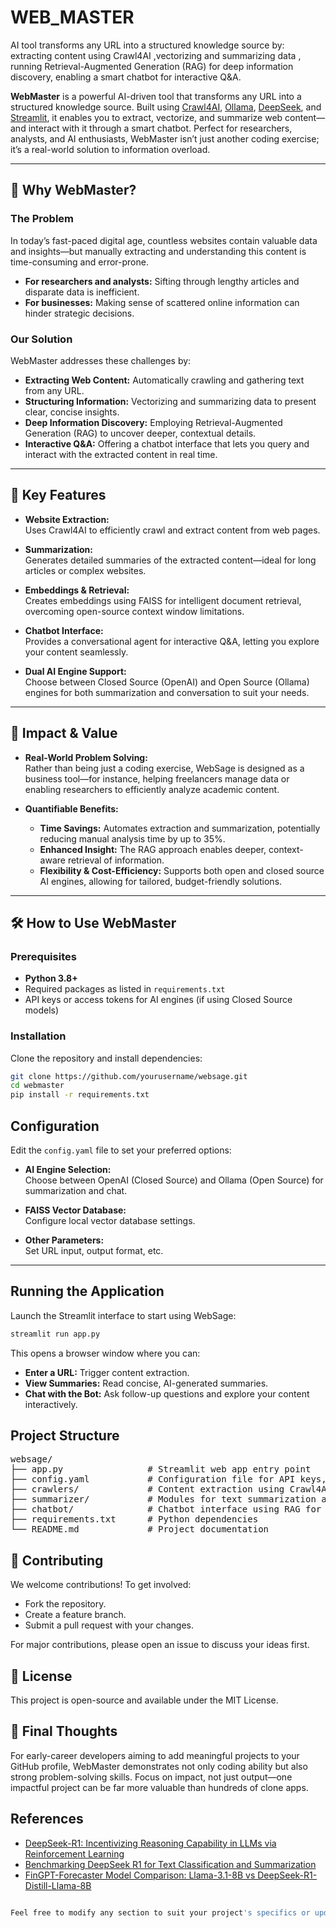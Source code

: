 # WEB_MASTER
AI tool transforms any URL into a structured knowledge source by:   extracting content using Crawl4AI  ,vectorizing and summarizing data , running Retrieval-Augmented Generation (RAG) for deep information discovery, enabling a smart chatbot for interactive Q&amp;A. 



**WebMaster** is a powerful AI-driven tool that transforms any URL into a structured knowledge source. Built using [Crawl4AI](#), [Ollama](#), [DeepSeek](#), and [Streamlit](#), it enables you to extract, vectorize, and summarize web content—and interact with it through a smart chatbot. Perfect for researchers, analysts, and AI enthusiasts, WebMaster isn’t just another coding exercise; it’s a real-world solution to information overload.

---

## 🚀 Why WebMaster?

### The Problem

In today’s fast-paced digital age, countless websites contain valuable data and insights—but manually extracting and understanding this content is time-consuming and error-prone.  
- **For researchers and analysts:** Sifting through lengthy articles and disparate data is inefficient.
- **For businesses:** Making sense of scattered online information can hinder strategic decisions.

### Our Solution

WebMaster addresses these challenges by:
- **Extracting Web Content:** Automatically crawling and gathering text from any URL.
- **Structuring Information:** Vectorizing and summarizing data to present clear, concise insights.
- **Deep Information Discovery:** Employing Retrieval-Augmented Generation (RAG) to uncover deeper, contextual details.
- **Interactive Q&A:** Offering a chatbot interface that lets you query and interact with the extracted content in real time.

---

## 🔑 Key Features

- **Website Extraction:**  
  Uses Crawl4AI to efficiently crawl and extract content from web pages.

- **Summarization:**  
  Generates detailed summaries of the extracted content—ideal for long articles or complex websites.

- **Embeddings & Retrieval:**  
  Creates embeddings using FAISS for intelligent document retrieval, overcoming open-source context window limitations.

- **Chatbot Interface:**  
  Provides a conversational agent for interactive Q&A, letting you explore your content seamlessly.

- **Dual AI Engine Support:**  
  Choose between Closed Source (OpenAI) and Open Source (Ollama) engines for both summarization and conversation to suit your needs.

---

## 🎯 Impact & Value

- **Real-World Problem Solving:**  
  Rather than being just a coding exercise, WebSage is designed as a business tool—for instance, helping freelancers manage data or enabling researchers to efficiently analyze academic content.

- **Quantifiable Benefits:**  
  - **Time Savings:** Automates extraction and summarization, potentially reducing manual analysis time by up to 35%.
  - **Enhanced Insight:** The RAG approach enables deeper, context-aware retrieval of information.
  - **Flexibility & Cost-Efficiency:** Supports both open and closed source AI engines, allowing for tailored, budget-friendly solutions.

---

## 🛠️ How to Use WebMaster

### Prerequisites

- **Python 3.8+**
- Required packages as listed in `requirements.txt`
- API keys or access tokens for AI engines (if using Closed Source models)

### Installation

Clone the repository and install dependencies:

```bash
git clone https://github.com/yourusername/websage.git
cd webmaster
pip install -r requirements.txt

```
## Configuration

Edit the `config.yaml` file to set your preferred options:

- **AI Engine Selection:**  
  Choose between OpenAI (Closed Source) and Ollama (Open Source) for summarization and chat.

- **FAISS Vector Database:**  
  Configure local vector database settings.

- **Other Parameters:**  
  Set URL input, output format, etc.

---

## Running the Application

Launch the Streamlit interface to start using WebSage:

```bash
streamlit run app.py
```

This opens a browser window where you can:

- **Enter a URL:** Trigger content extraction.
- **View Summaries:** Read concise, AI-generated summaries.
- **Chat with the Bot:** Ask follow-up questions and explore your content interactively.

## Project Structure
<pre>
websage/
├── app.py                # Streamlit web app entry point
├── config.yaml           # Configuration file for API keys, DB settings, etc.
├── crawlers/             # Content extraction using Crawl4AI
├── summarizer/           # Modules for text summarization and embeddings creation
├── chatbot/              # Chatbot interface using RAG for Q&A
├── requirements.txt      # Python dependencies
└── README.md             # Project documentation
</pre>


## 💬 Contributing
We welcome contributions! To get involved:

- Fork the repository.
- Create a feature branch.
- Submit a pull request with your changes.

For major contributions, please open an issue to discuss your ideas first.

## 📄 License
This project is open-source and available under the MIT License.

## 🙌 Final Thoughts
For early-career developers aiming to add meaningful projects to your GitHub profile, WebMaster demonstrates not only coding ability but also strong problem-solving skills. Focus on impact, not just output—one impactful project can be far more valuable than hundreds of clone apps.

## References
- [DeepSeek-R1: Incentivizing Reasoning Capability in LLMs via Reinforcement Learning](https://arxiv.org/abs/2501.12948)
- [Benchmarking DeepSeek R1 for Text Classification and Summarization](https://www.daniweb.com/programming/computer-science/tutorials/542973/benchmarking-deepseek-r1-for-text-classification-and-summarization)
- [FinGPT-Forecaster Model Comparison: Llama-3.1-8B vs DeepSeek-R1-Distill-Llama-8B](https://medium.com/%40zhutiancheng0611/fingpt-forecaster-model-comparison-llama-3-1-8b-vs-deepseek-r1-distill-llama-8b-682682f71d14)

```bash

Feel free to modify any section to suit your project's specifics or update links and images as needed.

```

